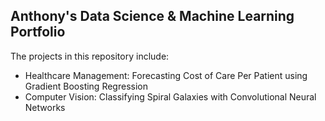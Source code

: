 ## Anthony's Data Science & Machine Learning Portfolio

The projects in this repository include:

- Healthcare Management: Forecasting Cost of Care Per Patient using Gradient Boosting Regression
- Computer Vision: Classifying Spiral Galaxies with Convolutional Neural Networks

